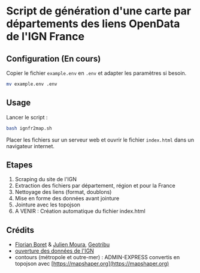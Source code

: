 # Script de génération d'une carte par départements des liens OpenData de l'IGN France

## Configuration (En cours)

Copier le fichier `example.env` en `.env` et adapter les paramètres si besoin.

```bash
mv example.env .env
```

## Usage

Lancer le script :

```bash
bash ignfr2map.sh
```

Placer les fichiers sur un serveur web et ouvrir le fichier `index.html` dans un navigateur internet.

## Etapes

1. Scraping du site de l'IGN
2. Extraction des fichiers par département, région et pour la France
3. Nettoyage des liens (format, doublons)
4. Mise en forme des données avant jointure
5. Jointure avec les topojson 
6. A VENIR : Création automatique du fichier index.html

## Crédits

- [Florian Boret](https://static.geotribu.fr/team/fbor/) & [Julien Moura](https://static.geotribu.fr/team/jmou/), [Geotribu](https://static.geotribu.fr)
- [ouverture des données de l'IGN](https://geoservices.ign.fr/documentation/diffusion/telechargement-donnees-libres.html)
- contours (métropole et outre-mer) : ADMIN-EXPRESS convertis en topojson avec [https://mapshaper.org](https://mapshaper.org)
